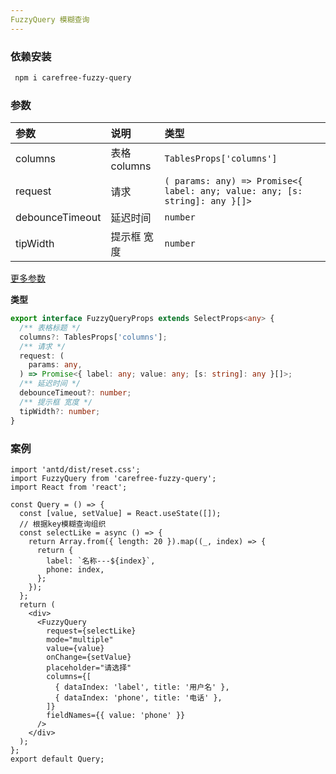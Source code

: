 ```yaml
---
FuzzyQuery 模糊查询
---
```


### 依赖安装

```bash
 npm i carefree-fuzzy-query
```

### 参数

| 参数            | 说明         | 类型                                                                        |
| :-------------- | :----------- | :-------------------------------------------------------------------------- |
| columns         | 表格 columns | `TablesProps['columns']`                                                    |
| request         | 请求         | `( params: any) => Promise<{ label: any; value: any; [s: string]: any }[]>` |
| debounceTimeout | 延迟时间     | `number`                                                                    |
| tipWidth        | 提示框 宽度  | `number`                                                                    |

[更多参数](https://ant.design/components/select-cn/#API)

**类型**

```ts
export interface FuzzyQueryProps extends SelectProps<any> {
  /** 表格标题 */
  columns?: TablesProps['columns'];
  /** 请求 */
  request: (
    params: any,
  ) => Promise<{ label: any; value: any; [s: string]: any }[]>;
  /** 延迟时间 */
  debounceTimeout?: number;
  /** 提示框 宽度 */
  tipWidth?: number;
}
```

### 案例

```tsx
import 'antd/dist/reset.css';
import FuzzyQuery from 'carefree-fuzzy-query';
import React from 'react';

const Query = () => {
  const [value, setValue] = React.useState([]);
  // 根据key模糊查询组织
  const selectLike = async () => {
    return Array.from({ length: 20 }).map((_, index) => {
      return {
        label: `名称---${index}`,
        phone: index,
      };
    });
  };
  return (
    <div>
      <FuzzyQuery
        request={selectLike}
        mode="multiple"
        value={value}
        onChange={setValue}
        placeholder="请选择"
        columns={[
          { dataIndex: 'label', title: '用户名' },
          { dataIndex: 'phone', title: '电话' },
        ]}
        fieldNames={{ value: 'phone' }}
      />
    </div>
  );
};
export default Query;
```
